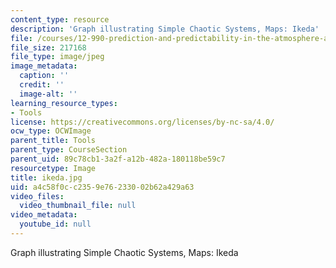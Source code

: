 ```yaml
---
content_type: resource
description: 'Graph illustrating Simple Chaotic Systems, Maps: Ikeda'
file: /courses/12-990-prediction-and-predictability-in-the-atmosphere-and-oceans-spring-2003/a4c58f0cc2359e76233002b62a429a63_ikeda.jpg
file_size: 217168
file_type: image/jpeg
image_metadata:
  caption: ''
  credit: ''
  image-alt: ''
learning_resource_types:
- Tools
license: https://creativecommons.org/licenses/by-nc-sa/4.0/
ocw_type: OCWImage
parent_title: Tools
parent_type: CourseSection
parent_uid: 89c78cb1-3a2f-a12b-482a-180118be59c7
resourcetype: Image
title: ikeda.jpg
uid: a4c58f0c-c235-9e76-2330-02b62a429a63
video_files:
  video_thumbnail_file: null
video_metadata:
  youtube_id: null
---
```

Graph illustrating Simple Chaotic Systems, Maps: Ikeda